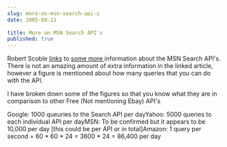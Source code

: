 ```yaml
---
slug: more-on-msn-search-api-s
date: 2005-09-11
 
title: More on MSN Search API's
published: true
---
```

Robert Scoble [links](http://radio.weblogs.com/0001011/2005/09/10.html#a11097) to [some more ](http://www.25hoursaday.com/weblog/PermaLink.aspx?guid=08e686db-538c-4464-a96c-67a116595f9c)information about the MSN Search API's.  There is not an amazing amount of extra information in the linked article, however a figure is mentioned about how many queries that you can do with the API.<p />I have broken down some of the figures so that you know what they are in comparison to other Free (Not mentioning Ebay) API's<p />Google: 1000 queuries to the Search API per dayYahoo:  5000 queries to each individual API per dayMSN: To be confirmed but it appears to be 10,000 per day [this could be per API or in total]Amazon: 1 query per second = 60 * 60 * 24 = 3600 * 24 = 86,400 per day<p />

